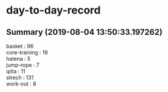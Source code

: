 # day-to-day-record  
## Summary  (2019-08-04 13:50:33.197262)  
basket : 96  
core-training : 19  
hatena : 5  
jump-rope : 7  
qiita : 11  
strech : 131  
work-out : 8  
